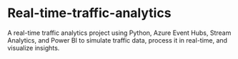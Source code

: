 # Real-time-traffic-analytics
A real-time traffic analytics project using Python, Azure Event Hubs, Stream Analytics, and Power BI to simulate traffic data, process it in real-time, and visualize insights.
